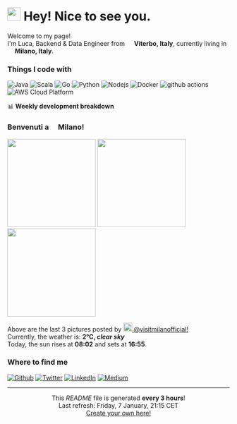 <h1><img src="https://emojis.slackmojis.com/emojis/images/1531849430/4246/blob-sunglasses.gif?1531849430" width="30"/> Hey! Nice to see you.</h1>


<p>Welcome to my page! </br> I'm Luca, Backend & Data Engineer from <img src="https://cdn-icons-png.flaticon.com/512/197/197626.png" width="13"/> <b>Viterbo, Italy</b>, currently living in <img src="https://cdn-icons-png.flaticon.com/512/197/197626.png" width="13"/> <b>Milano, Italy</b>. </p>
<h3>Things I code with</h3>
<p>
  <img alt="Java" src="https://img.shields.io/badge/Java-ED8B00?style=for-the-badge&logo=java&logoColor=white" />
  <img alt="Scala" src="https://img.shields.io/badge/Scala-DC322F?style=for-the-badge&logo=scala&logoColor=white" />
  <img alt="Go" src="https://img.shields.io/badge/Go-00ADD8?style=for-the-badge&logo=go&logoColor=white" />
  <img alt="Python" src="https://img.shields.io/badge/Python-3776AB?style=for-the-badge&logo=python&logoColor=white" />
  <img alt="Nodejs" src="https://img.shields.io/badge/-Nodejs-43853d?style=for-the-badge&logo=Node.js&logoColor=white" />
  <img alt="Docker" src="https://img.shields.io/badge/-Docker-46a2f1?style=for-the-badge&logo=docker&logoColor=white" />
  <img alt="github actions" src="https://img.shields.io/badge/-Github_Actions-2088FF?style=for-the-badge&logo=github-actions&logoColor=white" />
  <img alt="AWS Cloud Platform" src="https://img.shields.io/badge/Amazon_AWS-232F3E?style=for-the-badge&logo=amazon-aws&logoColor=white" />
</p>

📊 **Weekly development breakdown**
<!--START_SECTION:waka-->

<!--END_SECTION:waka-->

<h3>Benvenuti a <img src="https://cdn-icons-png.flaticon.com/512/197/197626.png" width="13"/> Milano!</h3>
<p><img width="200" src="https:&#x2F;&#x2F;cdn2.dumpor.com&#x2F;view?q&#x3D;%3D%3DwM4YmZidTPkl2cfNmbfZSN3IjQGRUM20TZvZydRFmUvNXSmdDc4EjQQp0ShxWcjJ3QL52YXNGUaBFcLpGSw5Gcyl2X2hGbtQVQfBDM9g2bmQTL30jYjNmJBFUQBJ0ZNBDZmJUQ90GZlZiTxhHSxkDWBdmNudjcFtmSTVUZ9MGav91Yu9lJ2ATM9QXYj91Yu9lJ0Vmbu4GZjJmZuEmbm5SMtIjM2VWam5SbhJ3ZhR3culWP0h2Xj52X%2FcGcq5ibfRDM5kDO2UDN0kjN1ITO1kDMwMzXwcjMwEDNxIDMzEjN2gjN08lM5UjN4IDMzEzLwgDMxgHM4ATMw9SNzU2L1ETL1gDOy4SM1Q3L29Cdl5mLuR2YiZmLh5mZuETLyIjdllmZu0WYydWY0Nnbp9yL6MHc0RHa" /> <img width="200" src="https:&#x2F;&#x2F;cdn1.dumpor.com&#x2F;view?q&#x3D;%3DMDOmZmY30DZpN3Xj52XmgjMBNjREFjN9U2bmE0Q3x2QOZETTdVR3lGONlXSx4kTwgWbuRGN6FHTZBVc00kcrh1bYxUdPlUOUF0XwATPo9mJ00yN9I2YjZSQBFUQCdWTwQmZCFUPtRWZmk0YB1kT5gVQnxGaEBjcQllUfBXPjh2bfNmbfZSMwETP0F2YfNmbfZCdl5mLuR2YiZmLh5mZuITLyIjdllmZu0WYydWY0Nnbp1Ddo91Yu91PnBnau42XyMzMwIDN1gDO5QTMxgDNxUjN281NzgTOzgTMzcjMyYTMyUzXzcDM4ITM1kzLwgDMxgHM4ATMz9SNzU2L1ETL1gDOy4SM1Q3L29Cdl5mLuR2YiZmLh5mZuITLyIjdllmZu0WYydWY0Nnbp9yL6MHc0RHa" /> <img width="200" src="https:&#x2F;&#x2F;cdn1.dumpor.com&#x2F;view?q&#x3D;%3DMDOmZmY30DZpN3Xj52XmETMDNDMFFjN9U2bmc2Q0BzUwpENygzRu5kezVGTxsGVxwmetZ3UPVzZvJnd6ZXLYZ2aLdUWYxEOUF0XwATPo9mJ00yN9I2YjZSQBFUQCdWTwQmZCFUPtRWZm02ZthXLfhVQjh2SvlFZxEUcGFTPjh2bfNmbfZCOwETP0F2YfNmbfZCdl5mLuR2YiZmLh5mZuETLyIjdllmZu0WYydWY0Nnbp1Ddo91Yu91PnBnau42XzATN3IjN1MjN1ITN1UjM2gjM18FN0cDN5cTM0UzN1YTMzEzX0MDO4EDOzkzLwgDMxgHM4ATMw9SNzU2L1ETL1gDOy4SM1Q3L29Cdl5mLuR2YiZmLh5mZuETLyIjdllmZu0WYydWY0Nnbp9yL6MHc0RHa" /></p>
<p>Above are the last 3 pictures posted by <a href="https://www.instagram.com/visitmilanofficial/" target="_blank"><img src="https://upload.wikimedia.org/wikipedia/commons/thumb/e/e7/Instagram_logo_2016.svg/1024px-Instagram_logo_2016.svg.png" width="20"/> @visitmilanofficial!</a><br/>Currently, the weather is: <b> 2°C, <i>clear sky</i></b></br>Today, the sun rises at <b>08:02</b> and sets at <b>16:55</b>.</p>
<h3>Where to find me</h3>
<p><a href="https://github.com/Lukpier" target="_blank"><img alt="Github" src="https://img.shields.io/badge/GitHub-%2312100E.svg?&style=for-the-badge&logo=Github&logoColor=white" /></a> <a href="https://twitter.com/luk_pierri" target="_blank"><img alt="Twitter" src="https://img.shields.io/badge/twitter-%231DA1F2.svg?&style=for-the-badge&logo=twitter&logoColor=white" /></a> <a href="https://www.linkedin.com/in/luca-pierri-581871151/" target="_blank"><img alt="LinkedIn" src="https://img.shields.io/badge/linkedin-%230077B5.svg?&style=for-the-badge&logo=linkedin&logoColor=white" /></a> <a href="https://medium.com/@lukepier95" target="_blank"><img alt="Medium" src="https://img.shields.io/badge/medium-%2312100E.svg?&style=for-the-badge&logo=medium&logoColor=white" /></a>
</p>

------------
<p align="center">This <i>README</i> file is generated <b>every 3 hours</b>!</br>Last refresh: Friday, 7 January, 21:15 CET<br /><a href="https://medium.com/@th.guibert/how-to-create-a-self-updating-readme-md-for-your-github-profile-f8b05744ca91">Create your own here!</a></p>
<p align="center"<img src="https://github.com/Lukpier/Lukpier/actions?query=workflow%3A%22README+build%22"/></p>

